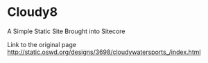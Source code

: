 # Cloudy8
A Simple Static Site Brought into Sitecore

Link to the original page http://static.oswd.org/designs/3698/cloudywatersports_/index.html
